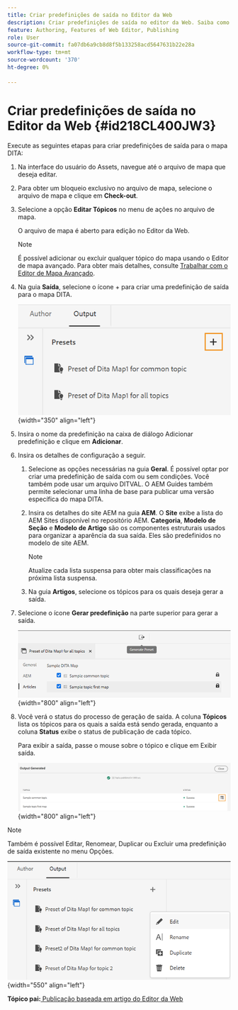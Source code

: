 ```yaml
---
title: Criar predefinições de saída no Editor da Web
description: Criar predefinições de saída no editor da Web. Saiba como editar, renomear, duplicar e excluir uma predefinição de saída no AEM Guides.
feature: Authoring, Features of Web Editor, Publishing
role: User
source-git-commit: fa07db6a9cb8d8f5b133258acd5647631b22e28a
workflow-type: tm+mt
source-wordcount: '370'
ht-degree: 0%

---
```


# Criar predefinições de saída no Editor da Web {#id218CL400JW3}

Execute as seguintes etapas para criar predefinições de saída para o mapa DITA:

1. Na interface do usuário do Assets, navegue até o arquivo de mapa que deseja editar.

1. Para obter um bloqueio exclusivo no arquivo de mapa, selecione o arquivo de mapa e clique em **Check-out**.

1. Selecione a opção **Editar Tópicos** no menu de ações no arquivo de mapa.

   O arquivo de mapa é aberto para edição no Editor da Web.

   >[!NOTE]
   >
   > É possível adicionar ou excluir qualquer tópico do mapa usando o Editor de mapa avançado. Para obter mais detalhes, consulte [Trabalhar com o Editor de Mapa Avançado](map-editor-advanced-map-editor.md#).

1. Na guia **Saída**, selecione o ícone + para criar uma predefinição de saída para o mapa DITA.

   ![](images/output-tab-preset_cs.png){width="350" align="left"}

1. Insira o nome da predefinição na caixa de diálogo Adicionar predefinição e clique em **Adicionar**.

1. Insira os detalhes de configuração a seguir.

   1. Selecione as opções necessárias na guia **Geral**. É possível optar por criar uma predefinição de saída com ou sem condições. Você também pode usar um arquivo DITVAL. O AEM Guides também permite selecionar uma linha de base para publicar uma versão específica do mapa DITA.
   1. Insira os detalhes do site AEM na guia **AEM**. O **Site** exibe a lista do AEM Sites disponível no repositório AEM. **Categoria**, **Modelo de Seção** e **Modelo de Artigo** são os componentes estruturais usados para organizar a aparência da sua saída. Eles são predefinidos no modelo de site AEM.

      >[!NOTE]
      >
      > Atualize cada lista suspensa para obter mais classificações na próxima lista suspensa.

   1. Na guia **Artigos**, selecione os tópicos para os quais deseja gerar a saída.
1. Selecione o ícone **Gerar predefinição** na parte superior para gerar a saída.

   ![](images/add-preset-articles-tab_cs.png){width="800" align="left"}

1. Você verá o status do processo de geração de saída. A coluna **Tópicos** lista os tópicos para os quais a saída está sendo gerada, enquanto a coluna **Status** exibe o status de publicação de cada tópico.

   Para exibir a saída, passe o mouse sobre o tópico e clique em Exibir saída.

   ![](images/add-preset-output-generated_cs.png){width="800" align="left"}


>[!NOTE]
>
> Também é possível Editar, Renomear, Duplicar ou Excluir uma predefinição de saída existente no menu Opções.

![](images/edit-preset_cs.png){width="550" align="left"}

**Tópico pai:**[ Publicação baseada em artigo do Editor da Web](web-editor-article-publishing.md)
